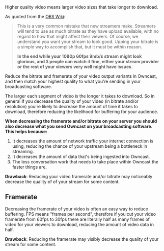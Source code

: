 Higher quality video means larger video sizes that take longer to download.

As quoted from the [OBS Wiki](https://github.com/obsproject/obs-studio/wiki/Stream-Buffering-Issues/d65033b24e4a4c81c87323f05a59c12f78de620b):

> This is a very common mistake that new streamers make. Streamers will tend to use as much bitrate as they have upload available, with no regard to how that might affect their viewers. Of course, we understand you want your stream to look good. Upping your bitrate is a simple way to accomplish that, but it must be within reason.
>
> **In the end while your 1080p 60fps 9mb/s stream might look glorious, and 3 people can watch it fine, either your stream provider or the rest of your viewers very well might have issues.**

Reduce the bitrate and framerate of your video output variants in Owncast, and then match your highest quality to what you're sending in your broadcasting software.

The larger each segment of video is the longer it takes to download. So in general if you decrease the quality of your video (in bitrate and/or resolution) you're likely to decrease the amount of time it takes to download, therefore reducing the likelihood for buffering for your audience.

**When decreasing the framerate and/or bitrate on your server you should also decrease what you send Owncast on your broadcasting software. This helps because:**

1. It decreases the amount of network traffic your internet connection is using, reducing the chance of your upstream being a bottleneck in streaming.
1. It decreases the amount of data that's being ingested into Owncast.
1. The less conversation work that needs to take place within Owncast the faster things are.



**Drawback**: Reducing your video framerate and/or bitrate may noticeably decrease the quality of of your stream for some content.

## Framerate

Decreasing the framerate of your video is often an easy way to reduce buffering. FPS means "frames per second", therefore if you cut your video framerate from 60fps to 30fps there are literally half as many frames of video for your viewers to download, reducing the amount of video data in half.

**Drawback**: Reducing the framerate may visibly decrease the quality of your stream for some content.
